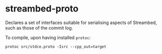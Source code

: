 streambed-proto
===

Declares a set of interfaces suitable for serialising aspects of Streambed, such as those of the commit log.

To compile, upon having installed `protoc`:

```
protoc src/stdce.proto -Isrc --cpp_out=target
```